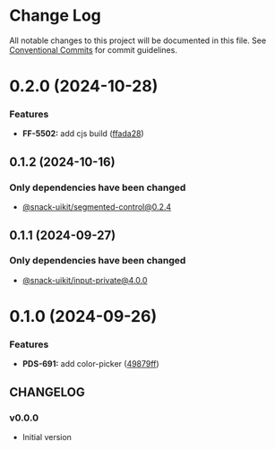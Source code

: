 # Change Log

All notable changes to this project will be documented in this file.
See [Conventional Commits](https://conventionalcommits.org) for commit guidelines.

# 0.2.0 (2024-10-28)


### Features

* **FF-5502:** add cjs build ([ffada28](https://github.com/cloud-ru-tech/snack-uikit/commit/ffada28bfdc37ea760eb1c8759342e680bdf8dd6))





## 0.1.2 (2024-10-16)

### Only dependencies have been changed
* [@snack-uikit/segmented-control@0.2.4](https://github.com/cloud-ru-tech/snack-uikit/blob/master/packages/segmented-control/CHANGELOG.md)





## 0.1.1 (2024-09-27)

### Only dependencies have been changed
* [@snack-uikit/input-private@4.0.0](https://github.com/cloud-ru-tech/snack-uikit/blob/master/packages/input-private/CHANGELOG.md)





# 0.1.0 (2024-09-26)


### Features

* **PDS-691:** add color-picker ([49879ff](https://github.com/cloud-ru-tech/snack-uikit/commit/49879ff43c66ac0cb91306cb0b71757141ff23df))





## CHANGELOG

### v0.0.0

- Initial version
